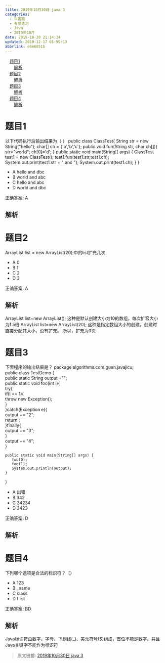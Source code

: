 ```yaml
---
title: 2019年10月30日 java 3
categories: 
  - 牛客网
  - 专项练习
  - Java
  - 2019年10月
date: 2019-10-30 21:14:34
updated: 2019-12-17 01:59:13
abbrlink: e6e6051b
---
```

<div id='my_toc'><a href="/exam/e6e6051b/#题目1" class="header_1">题目1</a>&nbsp;<br><a href="/exam/e6e6051b/#解析" class="header_2">解析</a>&nbsp;<br><a href="/exam/e6e6051b/#题目2" class="header_1">题目2</a>&nbsp;<br><a href="/exam/e6e6051b/#解析" class="header_2">解析</a>&nbsp;<br><a href="/exam/e6e6051b/#题目3" class="header_1">题目3</a>&nbsp;<br><a href="/exam/e6e6051b/#解析" class="header_2">解析</a>&nbsp;<br><a href="/exam/e6e6051b/#题目4" class="header_1">题目4</a>&nbsp;<br><a href="/exam/e6e6051b/#解析" class="header_2">解析</a>&nbsp;<br></div>
<style>.header_1{margin-left: 1em;}.header_2{margin-left: 2em;}.header_3{margin-left: 3em;}.header_4{margin-left: 4em;}.header_5{margin-left: 5em;}.header_6{margin-left: 6em;}</style>
<!--more-->
<script>if (navigator.platform.search('arm')==-1){document.getElementById('my_toc').style.display = 'none';}var e,p = document.getElementsByTagName('p');while (p.length>0) {e = p[0];e.parentElement.removeChild(e);}</script>

<!--end-->
# 题目1
以下代码执行后输出结果为（ ）
public class ClassTest{
     String str = new String("hello");
     char[] ch = {'a','b','c'};
     public void fun(String str, char ch[]){
     str="world";
     ch[0]='d';
 }
 public static void main(String[] args) {
     ClassTest test1 = new ClassTest();
     test1.fun(test1.str,test1.ch);
     System.out.print(test1.str + " and ");
     System.out.print(test1.ch);
     }
 }
- A hello and dbc
- B world and abc
- C hello and abc
- D world and dbc

正确答案: A
## 解析

# 题目2
ArrayList list = new ArrayList(20);中的list扩充几次
- A 0
- B 1
- C 2
- D 3

正确答案: A
## 解析
ArrayList list=new ArrayList(); 这种是默认创建大小为10的数组，每次扩容大小为1.5倍
 ArrayList list=new ArrayList(20); 这种是指定数组大小的创建，创建时直接分配其大小，没有扩充。 所以，扩充为0次
 
# 题目3
下面程序的输出结果是？
package algorithms.com.guan.javajicu;  
public class TestDemo {  
    public static String output ="";  
    public static void foo(int i){  
       try{  
           if(i == 1){  
              throw new Exception();  
           }  
       }catch(Exception e){  
           output += "2";  
           return ;  
       }finally{  
           output += "3";  
       }  
       output += "4";  
    }  
   
    public static void main(String[] args) {  
       foo(0);  
       foo(1);  
       System.out.println(output); 
    }  
}  
- A 出错
- B 342
- C 34234
- D 3423

正确答案: D
## 解析

# 题目4
下列哪个选项是合法的标识符？（）
- A 123
- B _name
- C class
- D first

正确答案: BD
## 解析
Java标识符由数字、字母、下划线(_)、美元符号($)组成，首位不能是数字。并且Java关键字不能作为标识符

>原文链接: [2019年10月30日 java 3](https://lanlan2017.github.io/blog/e6e6051b/)
